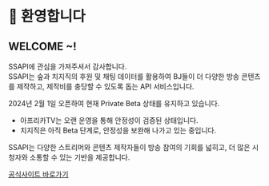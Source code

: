 # 🌟 환영합니다

## WELCOME \~!

SSAPI에 관심을 가져주셔서 감사합니다.  
SSAPI는 숲과 치지직의 후원 및 채팅 데이터를 활용하여 BJ들이 더 다양한 방송 콘텐츠를 제작하고, 제작비를 충당할 수 있도록 돕는 API 서비스입니다.

2024년 2월 1일 오픈하여 현재 Private Beta 상태를 유지하고 있습니다.

* 아프리카TV는 오랜 운영을 통해 안정성이 검증된 상태입니다.
* 치지직은 아직 Beta 단계로, 안정성을 보완해 나가고 있는 중입니다.

SSAPI는 다양한 스트리머와 콘텐츠 제작자들이 방송 참여의 기회를 넓히고, 더 많은 시청자와 소통할 수 있는 기반을 제공합니다.

[공식사이트 바로가기]([quick\_start\_guide.md](https://ssapi.kr/))
